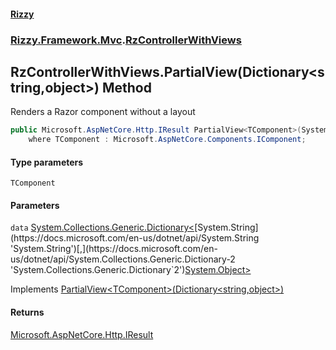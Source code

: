 #### [Rizzy](index.md 'index')
### [Rizzy.Framework.Mvc](Rizzy.Framework.Mvc.md 'Rizzy.Framework.Mvc').[RzControllerWithViews](Rizzy.Framework.Mvc.RzControllerWithViews.md 'Rizzy.Framework.Mvc.RzControllerWithViews')

## RzControllerWithViews.PartialView<TComponent>(Dictionary<string,object>) Method

Renders a Razor component without a layout

```csharp
public Microsoft.AspNetCore.Http.IResult PartialView<TComponent>(System.Collections.Generic.Dictionary<string,object?> data)
    where TComponent : Microsoft.AspNetCore.Components.IComponent;
```
#### Type parameters

<a name='Rizzy.Framework.Mvc.RzControllerWithViews.PartialView_TComponent_(System.Collections.Generic.Dictionary_string,object_).TComponent'></a>

`TComponent`
#### Parameters

<a name='Rizzy.Framework.Mvc.RzControllerWithViews.PartialView_TComponent_(System.Collections.Generic.Dictionary_string,object_).data'></a>

`data` [System.Collections.Generic.Dictionary&lt;](https://docs.microsoft.com/en-us/dotnet/api/System.Collections.Generic.Dictionary-2 'System.Collections.Generic.Dictionary`2')[System.String](https://docs.microsoft.com/en-us/dotnet/api/System.String 'System.String')[,](https://docs.microsoft.com/en-us/dotnet/api/System.Collections.Generic.Dictionary-2 'System.Collections.Generic.Dictionary`2')[System.Object](https://docs.microsoft.com/en-us/dotnet/api/System.Object 'System.Object')[&gt;](https://docs.microsoft.com/en-us/dotnet/api/System.Collections.Generic.Dictionary-2 'System.Collections.Generic.Dictionary`2')

Implements [PartialView&lt;TComponent&gt;(Dictionary&lt;string,object&gt;)](Rizzy.IRizzyService.PartialView_TComponent_(System.Collections.Generic.Dictionary_string,object_).md 'Rizzy.IRizzyService.PartialView<TComponent>(System.Collections.Generic.Dictionary<string,object>)')

#### Returns
[Microsoft.AspNetCore.Http.IResult](https://docs.microsoft.com/en-us/dotnet/api/Microsoft.AspNetCore.Http.IResult 'Microsoft.AspNetCore.Http.IResult')